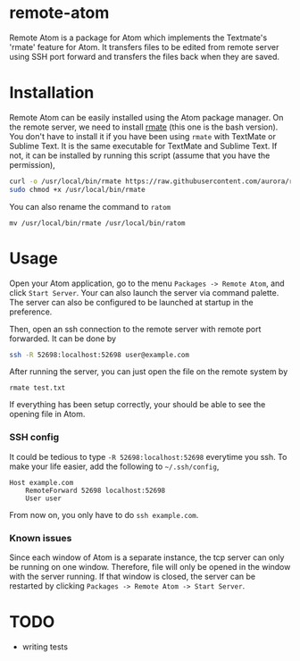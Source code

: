 # remote-atom

Remote Atom is a package for Atom which implements the Textmate's 'rmate'
feature for Atom. It transfers files to be edited from remote server using SSH
port forward and transfers the files back when they are saved.

# Installation
Remote Atom can be easily installed using the Atom package manager. On the
remote server, we need to install [rmate](https://github.com/aurora/rmate) (this one is the bash version). You don't have to install it if you have been using `rmate` with TextMate or Sublime Text.
It is the same executable for TextMate and Sublime Text. If not, it can be installed by running this script (assume that you have the permission),

```bash
curl -o /usr/local/bin/rmate https://raw.githubusercontent.com/aurora/rmate/master/rmate
sudo chmod +x /usr/local/bin/rmate
```

You can also rename the command to `ratom`

```
mv /usr/local/bin/rmate /usr/local/bin/ratom
```

# Usage

Open your Atom application, go to the menu `Packages -> Remote Atom`,
and click `Start Server`. Your can also launch the server via command palette.
The server can also be configured to be launched at startup in the preference.

Then, open an ssh connection to the remote server with remote port forwarded.
It can be done by

```bash
ssh -R 52698:localhost:52698 user@example.com
```

After running the server, you can just open the file on the remote system by

```
rmate test.txt
```

If everything has been setup correctly, your should be able to see the opening file in Atom.

### SSH config
It could be tedious to type `-R 52698:localhost:52698` everytime you ssh. To make your
life easier, add the following to `~/.ssh/config`,

```
Host example.com
    RemoteForward 52698 localhost:52698
    User user
```

From now on, you only have to do `ssh example.com`.

### Known issues
Since each window of Atom is a separate instance, the tcp server can only be running
on one window. Therefore, file will only be opened in the window with the server running.
If that window is closed, the server can be restarted by clicking
`Packages -> Remote Atom -> Start Server`.


# TODO
- writing tests
